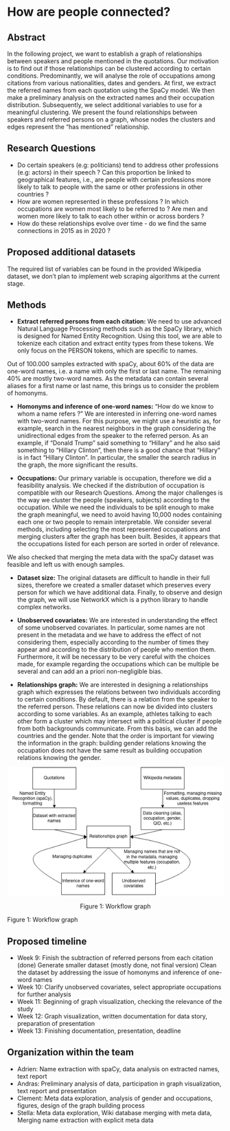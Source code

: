 # How are people connected?


## Abstract

In the following project, we want to establish a graph of relationships between speakers and people mentioned in the quotations. Our motivation is to find out if those relationships can be clustered according to certain conditions. Predominantly, we will analyse the role of occupations among citations from various nationalities, dates and genders. At first, we extract the referred names from each quotation using the SpaCy model. We then make a preliminary analysis on the extracted names and their occupation distribution. Subsequently, we select additional variables to use for a meaningful clustering. We present the found relationships between speakers and referred persons on a graph, whose nodes the clusters and edges represent the “has mentioned” relationship.

## Research Questions
- Do certain speakers (e.g: politicians) tend to address other professions (e.g: actors) in their speech ? Can this proportion be linked to geographical features, i.e., are people with certain professions more likely to talk to people with the same or other professions in other countries ?
- How are women represented in these professions ?  In which occupations are women most likely to be referred to ? Are men and women more likely to talk to each other within or across borders ?
- How do these relationships evolve over time - do we find the same connections in 2015 as in 2020 ?


## Proposed additional datasets

The required list of variables can be found in the provided Wikipedia dataset, we don’t plan to implement web scraping algorithms at the current stage.


## Methods

- **Extract referred persons from each citation:** We need to use advanced Natural Language Processing methods such as the SpaCy library, which is designed for Named Entity Recognition. Using this tool, we are able to tokenize each citation and extract entity types from these tokens. We only focus on the PERSON tokens, which are specific to names.

Out of 100.000 samples extracted with spaCy, about 60% of the data are one-word names, i.e. a name with only the first or last name. The remaining 40% are mostly two-word names. As the metadata can contain several aliases for a first name or last name, this brings us to consider the problem of homonyms.

- **Homonyms and inference of one-word names:** “How do we know to whom a name refers ?” We are interested in inferring one-word names with two-word names. For this purpose, we might use a heuristic as, for example, search in the nearest neighbors in the graph considering the unidirectional edges from the speaker to the referred person. As an example, if “Donald Trump” said something to “Hillary” and he also said something to “Hillary Clinton”, then there is a good chance that “Hillary” is in fact “Hillary Clinton”. In particular, the smaller the search radius in the graph, the more significant the results.

- **Occupations:** Our primary variable is occupation, therefore we did a feasibility analysis. We checked if the distribution of occupation is compatible with our Research Questions. Among the major challenges is the way we cluster the people (speakers, subjects) according to the occupation. While we need the individuals to be split enough to make the graph meaningful, we need to avoid having 10,000 nodes containing each one or two people to remain interpretable. We consider several methods, including selecting the most represented occupations and merging clusters after the graph has been built. Besides, it appears that the occupations listed for each person are sorted in order of relevance.

We also checked that merging the meta data with the spaCy dataset was feasible and left us with enough samples.

- **Dataset size:** The original datasets are difficult to handle in their full sizes, therefore we created a smaller dataset which preserves every person for which we have additional data. Finally, to observe and design the graph, we will use NetworkX which is a python library to handle complex networks.

- **Unobserved covariates:** We are interested in understanding the effect of some unobserved covariates. In particular, some names are not present in the metadata and we have to address the effect of not considering them, especially according to the number of times they appear and according to the distribution of people who mention them. Furthermore, it will be necessary to be very careful with the choices made, for example regarding the occupations which can be multiple be several and can add an a priori non-negligible bias. 

- **Relationships graph:** We are interested in designing a relationships graph which expresses the relations between two individuals according to certain conditions. By default, there is a relation from the speaker to the referred person. These relations can now be divided into clusters according to some variables. As an example, athletes talking to each other form a cluster which may intersect with a political cluster if people from both backgrounds communicate. From this basis, we can add the countries and the gender. Note that the order is important for viewing the information in the graph: building gender relations knowing the occupation does not have the same result as building occupation relations knowing the gender.


<p align="center">
  <img width="600" src="https://github.com/epfl-ada/ada-2021-project-applieddatatourists/blob/master/scheme.png?raw=true" alt="Workflow">
  <p align="center">Figure 1: Workflow graph</p>
</p>
Figure 1: Workflow graph

## Proposed timeline

- Week 9: 
        Finish the subtraction of referred persons from each citation (done)
        Generate smaller dataset (mostly done, not final version)
        Clean the dataset by addressing the issue of homonyms and inference of one-word names
- Week 10: 
        Clarify unobserved covariates, select appropriate occupations for further analysis
- Week 11: 
        Beginning of graph visualization, checking the relevance of the study
- Week 12: 
        Graph visualization, written documentation for data story, preparation of presentation
- Week 13: 
        Finishing documentation, presentation, deadline



## Organization within the team

- Adrien: Name extraction with spaCy, data analysis on extracted names, text report
- Andras: Preliminary analysis of data, participation in graph visualization, text report and presentation
- Clement: Meta data exploration, analysis of gender and occupations, figures, design of the graph building process
- Stella: Meta data exploration, Wiki database merging with meta data, Merging name extraction with explicit meta data

